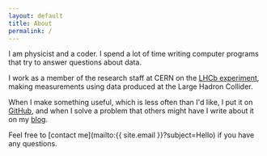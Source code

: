 ```yaml
---
layout: default
title: About
permalink: /
---
```


I am physicist and a coder. I spend a lot of time writing computer programs
that try to answer questions about data.

I work as a member of the research staff at CERN on the [LHCb
experiment](https://lhcb.cern.ch), making measurements using data produced at
the Large Hadron Collider.

When I make something useful, which is less often than I'd like, I put it on
[GitHub](https://github.com/alexpearce), and when I solve a problem that others
might have I write about it on my [blog](/blog).

Feel free to [contact me](mailto:{{ site.email }}?subject=Hello) if you have
any questions.
